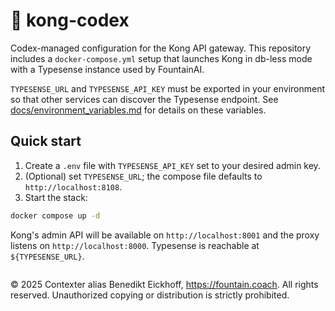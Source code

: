 # 🧠 kong-codex

Codex-managed configuration for the Kong API gateway. This repository includes a
`docker-compose.yml` setup that launches Kong in db-less mode with a
Typesense instance used by FountainAI.

`TYPESENSE_URL` and `TYPESENSE_API_KEY` must be exported in your environment so
that other services can discover the Typesense endpoint. See
[docs/environment_variables.md](../../docs/environment_variables.md) for details
on these variables.

## Quick start

1. Create a `.env` file with `TYPESENSE_API_KEY` set to your desired admin key.
2. (Optional) set `TYPESENSE_URL`; the compose file defaults to
   `http://localhost:8108`.
3. Start the stack:

```bash
docker compose up -d
```

Kong's admin API will be available on `http://localhost:8001` and the proxy
listens on `http://localhost:8000`. Typesense is reachable at `${TYPESENSE_URL}`.

```
```
© 2025 Contexter alias Benedikt Eickhoff, https://fountain.coach. All rights reserved.
Unauthorized copying or distribution is strictly prohibited.
```
